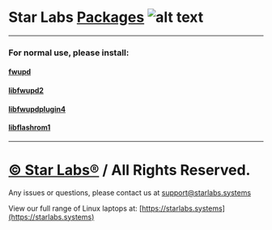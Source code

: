# Star Labs [Packages](https://github.com/StarLabsLtd/packages/) ![alt text](https://cdn.shopify.com/s/files/1/2059/5897/files/Star_50x.png?v=1513954416 "Star Labs Systems")
---

### For normal use, please install:
#### [fwupd](https://github.com/StarLabsLtd/packages/raw/master/Debian/11/fwupd_1.7.0+r325+gf6833f96_amd64.deb)
#### [libfwupd2](https://github.com/StarLabsLtd/packages/raw/master/Debian/11/libfwupd2_1.7.0+r325+gf6833f96_amd64.deb)
#### [libfwupdplugin4](https://github.com/StarLabsLtd/packages/raw/master/Debian/11/libfwupdplugin4_1.7.0+r325+gf6833f96_amd64.deb)
#### [libflashrom1](https://github.com/StarLabsLtd/packages/raw/master/Debian/11/libflashrom1_1.2-6_amd64.deb)
---
# [© Star Labs®](https://starlabs.systems) / All Rights Reserved.
Any issues or questions, please contact us at [support@starlabs.systems](mailto:supportstarlabs.systems)

View our full range of Linux laptops at: [https://starlabs.systems](https://starlabs.systems)
